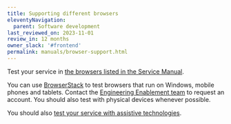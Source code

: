 ```yaml
---
title: Supporting different browsers
eleventyNavigation:
  parent: Software development
last_reviewed_on: 2023-11-01
review_in: 12 months
owner_slack: '#frontend'
permalink: manuals/browser-support.html
---
```


Test your service in [the browsers listed in the Service Manual](https://www.gov.uk/service-manual/technology/designing-for-different-browsers-and-devices).

You can use [BrowserStack](https://www.browserstack.com/) to test browsers that run on Windows, mobile phones and tablets. Contact the [Engineering Enablement team](https://sites.google.com/a/digital.cabinet-office.gov.uk/gds/directorates-and-groups/cto-and-ciso-office/engineering-enablement#h.f8vfqmbkqtgf) to request an account. You should also test with physical devices whenever possible.

You should also [test your service with assistive technologies](/manuals/accessibility.html#testing-with-assistive-technologies).
